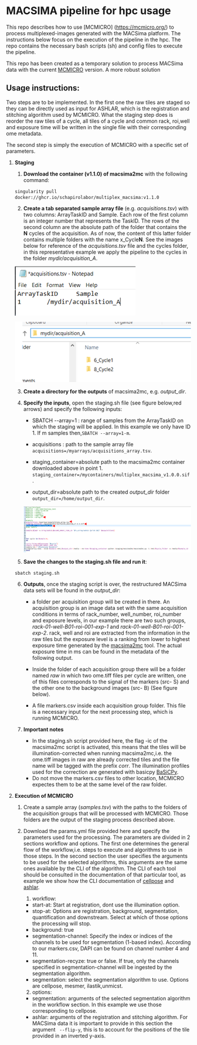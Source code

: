 # MACSIMA pipeline for hpc usage
This repo describes how to use [MCMICRO] (https://mcmicro.org/) to process multiplexed-images generated with the MACSima platform.  The instructions below focus on the execution of the pipeline in the hpc.
The repo contains the necessary bash scripts (sh) and config files to execute the pipeline.

This repo has been created as a temporary solution to process MACSima data with the current [MCMICRO](https://mcmicro.org/) version.  A more robust solution
## Usage instructions:
Two steps are to be implemented. In the first one the raw tiles are staged so they can be directly used as input for ASHLAR, which is the registration and stitching algorithm used by MCMICRO.  What the staging step does is reorder the raw tiles of a cycle, all tiles of a cycle and common rack, roi,well and exposure time will be written in the single file with their corresponding ome metadata.  

The second step is simply the execution of MCMICRO with a specific set of parameters.



1. **Staging**

    1. **Download the container (v1.1.0) of macsima2mc**  with the following command:
    ``` 
    singularity pull docker://ghcr.io/schapirolabor/multiplex_macsima:v1.1.0 
    ```

    2. **Create a tab separated sample array file** (e.g. *acquisitions.tsv*) with two columns: ArrayTaskID and Sample.  Each row of the first column is an integer number that represents the TaskID.  The rows of the second column are the absolute path of the folder that contains the **N** cycles of the acquisition.  As of now, the content of this latter folder contains multiple folders with the name x_Cycle**N**.  See the images below for reference of the *acquisitions.tsv* file and the cycles folder, in this representative example we apply the pipeline to the cycles in the folder *mydir/acquisition_A*.

    ![Screenshot of the sample array file](https://github.com/SchapiroLabor/macsima_pipeline/blob/main/figs/sample_array_tsv_example.PNG)

    ![Screenshot of cycles inside acquisition_A](https://github.com/SchapiroLabor/macsima_pipeline/blob/main/figs/acquisition_A.png?raw=true)


    3. **Create a directory for the outputs** of macsima2mc, e.g. *output_dir*. 

    4. **Specify the inputs**, open the staging.sh file (see figure below,red arrows) and specify the following inputs:

        - SBATCH --array=1 : range of samples from the ArrayTaskID on which the staging will be applied.  In this example we only have ID 1. If m samples then,```SBATCH --array=1-m```.

        - acquisitions : path to the sample array file ```acquisitions=/myarrays/acquisitions_array.tsv```.

        - staging_container=absolute path to the macsima2mc container downloaded above in point 1.``` staging_container=/mycontainers/multiplex_macsima_v1.0.0.sif```.
        - output_dir=absolute path to the created *output_dir* folder ```output_dir=/home/output_dir```.

        ![Screenshot of staging.sh](https://github.com/SchapiroLabor/macsima_pipeline/blob/main/figs/staging_sh_screenshot.PNG?raw=true)

    5. **Save the changes to the staging.sh file and run it**:
    ``` 
    sbatch staging.sh
    ``` 
    6. **Outputs**, once the staging script is over, the restructured MACSima data sets will be found in the *output_dir*:

        - a folder per acquisition group will be created in there.  An acquisition group is an image data set with the same acquisition conditions in terms of rack_number, well_number, roi_number and exposure levels,  in our example there are two such groups, *rack-01-well-B01-roi-001-exp-1* and *rack-01-well-B01-roi-001-exp-2*.  rack, well and roi are extracted from the information in the raw tiles but the exposure level is a ranking from lower to highest exposure time generated by the [macsima2mc](https://github.com/SchapiroLabor/multiplex_macsima/tree/main/macsima2mc) tool.  The actual exposure time in ms can be found in the metadata of the following output.  

        - Inside the folder of each acquisition group there will be a folder named *raw* in which  two ome.tiff files per cycle are written, one of this files corresponds to the signal of the markers (src- S) and the other one to the background images (src- B) (See figure below).

        - A file markers.csv inside each acquisition group folder.  This file is a necessary input for the next processing step, which is running MCMICRO.

    7. **Important notes**

        - In the staging.sh script provided here, the flag -ic of the macsima2mc script is activated, this means that the tiles will be illumination-corrected when running macsima2mc,i.e. the ome.tiff images in raw are already corrected tiles and the file name will be tagged with the prefix *corr*.  The illumination profiles used for the correction are generated with basicpy [BaSiCPy](https://pypi.org/project/BaSiCPy/).
        - Do not move the markers.csv files to other location, MCMICRO expectes them to be at the same level of the raw folder. 


2. **Execution of MCMICRO**

    1. Create a sample array (*samples.tsv*) with the paths to the folders of the acquisition groups that will be processed with MCMICRO.  Those folders are the output of the staging process described above.

    2. Download the params.yml file provided here and specify the parameters used for the processing.  The parameters are divided in 2 sections workflow and options.  The first one determines the general flow of the workflow,i.e.  steps to execute and algorithms to use in those steps. 
    In the second section the user specifies the arguments to be used for the selected algorithms, this arguments are the same ones available by the CLI of the algorithm.  The CLI of each tool should be consulted in the documentation of that particular tool, as example we show how the CLI documentation of [cellpose](https://cellpose.readthedocs.io/en/latest/cli.html) and [ashlar](https://github.com/labsyspharm/ashlar?search=1).

        1. workflow: 

        - start-at: Start at registration, dont use the illumination option.
        - stop-at: Options are registration, background, segmentation, quantification and downstream.  Select at which of those options the processing will stop.
        - background: true 
        - segmentation-channel: Specify the index or indices of the channels to be used for segmentation (1-based index).  According to our markers.csv, DAPI can be found on channel number 4 and 11.
        - segmentation-recyze: true or false.  If true, only the channels specified in segmentation-channel will be ingested by the segmentation algorithm.
        - segmentation: select the segmentation algorithm to use.  Options are cellpose, mesmer, ilastik,unmicst.
       
        2. options:

        - segmentation: arguments of the selected segmentation algorithm in the workflow section.  In this example we use those corresponding to cellpose.
        - ashlar: arguments of the registration and stitching algorithm.  For MACSima data it is important to provide in this section the argument  ``` --flip-y```, this is to account for the positions of the tile provided in an inverted y-axis.




    





